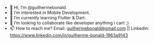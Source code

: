 - 👋 Hi, I’m @guilhermebonald.
- 👀 I’m interested in Mobile Development.
- 🌱 I’m currently learning Flutter & Dart.
- 💞️ I’m looking to collaborate like developer anything i can! ;)
- 📫 How to reach me? Email: guilhermebonald@gmail.com || Linkedin: https://www.linkedin.com/in/guilherme-bonald-1963a9143

<!---
guilhermebonald/guilhermebonald is a ✨ special ✨ repository because its `README.md` (this file) appears on your GitHub profile.
You can click the Preview link to take a look at your changes.
--->
